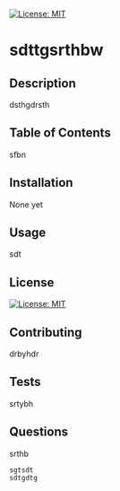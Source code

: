 
  [![License: MIT](https://img.shields.io/badge/License-MIT-yellow.svg)](https://opensource.org/licenses/MIT)
  # sdttgsrthbw

  ## Description
  dsthgdrsth

  ## Table of Contents
  sfbn

  ## Installation
  None yet

  ## Usage
  sdt

  ## License
  [![License: MIT](https://img.shields.io/badge/License-MIT-yellow.svg)](https://opensource.org/licenses/MIT)

  ## Contributing
  drbyhdr

  ## Tests
  srtybh

  ## Questions
  srthb
  
    sgtsdt
    sdtgdtg
  
